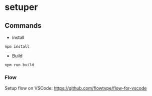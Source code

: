 # setuper

## Commands
* Install
```
npm install
```
* Build
```
npm run build
```

### Flow
Setup flow on VSCode: https://github.com/flowtype/flow-for-vscode